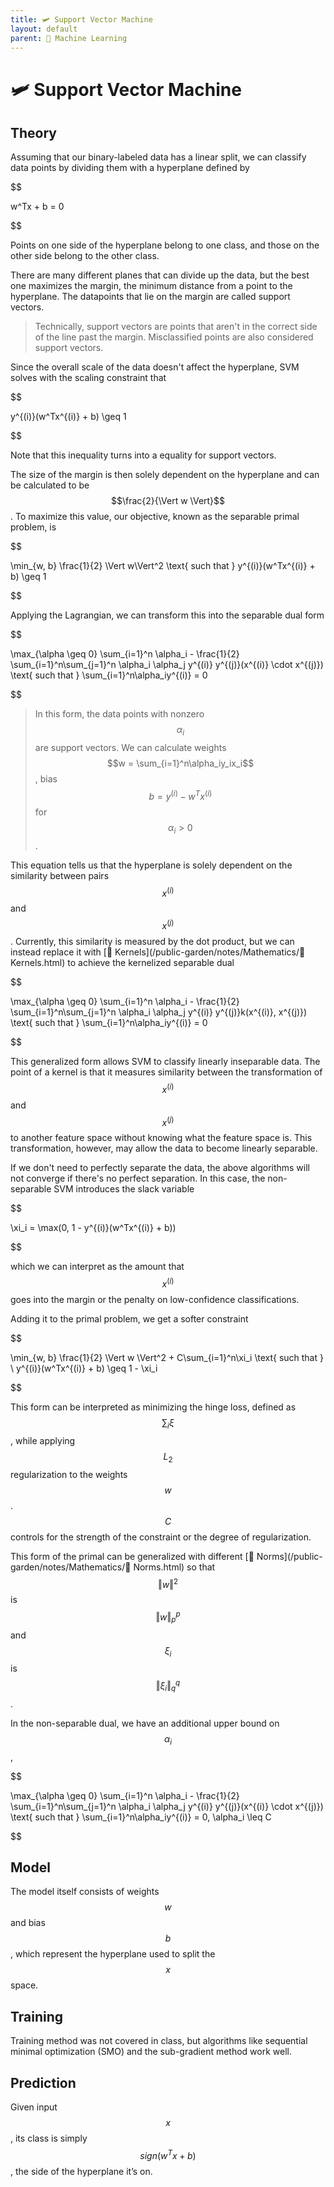 ```yaml
---
title: 🛩️ Support Vector Machine
layout: default
parent: 🤖 Machine Learning
---
```


# 🛩️ Support Vector Machine

## Theory
Assuming that our binary-labeled data has a linear split, we can classify data points by dividing them with a hyperplane defined by 

$$

w^Tx + b = 0

$$

Points on one side of the hyperplane belong to one class, and those on the other side belong to the other class.

There are many different planes that can divide up the data, but the best one maximizes the margin, the minimum distance from a point to the hyperplane. The datapoints that lie on the margin are called support vectors.

>Technically, support vectors are points that aren't in the correct side of the line past the margin. Misclassified points are also considered support vectors.

Since the overall scale of the data doesn't affect the hyperplane, SVM solves with the scaling constraint that 

$$

y^{(i)}(w^Tx^{(i)} + b) \geq 1

$$

Note that this inequality turns into a equality for support vectors.

The size of the margin is then solely dependent on the hyperplane and can be calculated to be $$\frac{2}{\Vert w \Vert}$$. To maximize this value, our objective, known as the separable primal problem, is 

$$

\min_{w, b} \frac{1}{2} \Vert w\Vert^2 \text{ such that } y^{(i)}(w^Tx^{(i)} + b) \geq 1

$$

Applying the Lagrangian, we can transform this into the separable dual form 

$$

\max_{\alpha \geq 0} \sum_{i=1}^n \alpha_i - \frac{1}{2} \sum_{i=1}^n\sum_{j=1}^n \alpha_i \alpha_j y^{(i)} y^{(j)}(x^{(i)} \cdot x^{(j)}) \text{ such that } \sum_{i=1}^n\alpha_iy^{(i)} = 0

$$

> In this form, the data points with nonzero $$\alpha_i$$ are support vectors. We can calculate weights $$w = \sum_{i=1}^n\alpha_iy_ix_i$$, bias $$b = y^{(i)} - w^Tx^{(i)}$$ for $$\alpha_i > 0$$.

This equation tells us that the hyperplane is solely dependent on the similarity between pairs $$x^{(i)}$$ and $$x^{(j)}$$. Currently, this similarity is measured by the dot product, but we can instead replace it with [🍿 Kernels](/public-garden/notes/Mathematics/🍿 Kernels.html) to achieve the kernelized separable dual 

$$

\max_{\alpha \geq 0} \sum_{i=1}^n \alpha_i - \frac{1}{2} \sum_{i=1}^n\sum_{j=1}^n \alpha_i \alpha_j y^{(i)} y^{(j)}k(x^{(i)}, x^{(j)}) \text{ such that } \sum_{i=1}^n\alpha_iy^{(i)} = 0

$$

This generalized form allows SVM to classify linearly inseparable data. The point of a kernel is that it measures similarity between the transformation of $$x^{(i)}$$ and $$x^{(j)}$$ to another feature space without knowing what the feature space is. This transformation, however, may allow the data to become linearly separable.

If we don't need to perfectly separate the data, the above algorithms will not converge if there's no perfect separation. In this case, the non-separable SVM introduces the slack variable 

$$

\xi_i = \max(0, 1 - y^{(i)}(w^Tx^{(i)} + b))

$$

which we can interpret as the amount that $$x^{(i)}$$ goes into the margin or the penalty on low-confidence classifications.

Adding it to the primal problem, we get a softer constraint 

$$

\min_{w, b} \frac{1}{2} \Vert w \Vert^2 + C\sum_{i=1}^n\xi_i \text{ such that } \ y^{(i)}(w^Tx^{(i)} + b) \geq 1 - \xi_i

$$

This form can be interpreted as minimizing the hinge loss, defined as $$\sum_i \xi$$, while applying $$L_2$$ regularization to the weights $$w$$. $$C$$ controls for the strength of the constraint or the degree of regularization.

This form of the primal can be generalized with different [📌 Norms](/public-garden/notes/Mathematics/📌 Norms.html) so that $$\Vert w \Vert^2$$ is $$\Vert w\Vert_p^p$$ and $$\xi_i$$ is $$\Vert \xi_i\Vert_q^q$$.

In the non-separable dual, we have an additional upper bound on $$\alpha_i$$, 

$$

\max_{\alpha \geq 0} \sum_{i=1}^n \alpha_i - \frac{1}{2} \sum_{i=1}^n\sum_{j=1}^n \alpha_i \alpha_j y^{(i)} y^{(j)}(x^{(i)} \cdot x^{(j)}) \text{ such that } \sum_{i=1}^n\alpha_iy^{(i)} = 0, \alpha_i \leq C

$$

## Model
The model itself consists of weights $$w$$ and bias $$b$$, which represent the hyperplane used to split the $$x$$ space.

## Training
Training method was not covered in class, but algorithms like sequential minimal optimization (SMO) and the sub-gradient method work well.

## Prediction
Given input $$x$$, its class is simply $$sign(w^Tx + b)$$, the side of the hyperplane it’s on.